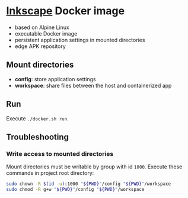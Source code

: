 # [Inkscape](https://inkscape.org/) Docker image

- based on Alpine Linux
- executable Docker image
- persistent application settings in mounted directories
- edge APK repository

## Mount directories

- **config**: store application settings
- **workspace**: share files between the host and containerized app

## Run

Execute `./docker.sh run`.

## Troubleshooting

### Write access to mounted directories

Mount directories must be writable by group with id `1000`. Execute these commands in project root directory:

```bash
sudo chown -R $(id -u):1000 "${PWD}"/config "${PWD}"/workspace
sudo chmod -R g+w "${PWD}"/config "${PWD}"/workspace
```

